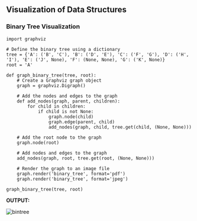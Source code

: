 ## Visualization of Data Structures 

### Binary Tree Visualization

```
import graphviz

# Define the binary tree using a dictionary
tree = {'A': ('B', 'C'), 'B': ('D', 'E'), 'C': ('F', 'G'), 'D': ('H', 'I'), 'E': ('J', None), 'F': (None, None), 'G': ('K', None)}
root = 'A'

def graph_binary_tree(tree, root):
    # Create a Graphviz graph object
    graph = graphviz.Digraph()

    # Add the nodes and edges to the graph
    def add_nodes(graph, parent, children):
        for child in children:
            if child is not None:
                graph.node(child)
                graph.edge(parent, child)
                add_nodes(graph, child, tree.get(child, (None, None)))

    # Add the root node to the graph
    graph.node(root)

    # Add nodes and edges to the graph
    add_nodes(graph, root, tree.get(root, (None, None)))

    # Render the graph to an image file
    graph.render('binary_tree', format='pdf')
    graph.render('binary_tree', format='jpeg')

graph_binary_tree(tree, root)
```

**OUTPUT:** 

![bintree](https://user-images.githubusercontent.com/68504324/235325068-5dfc84a2-7047-4ba7-ad51-e580f7c68c31.jpg)



